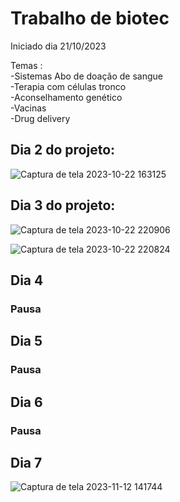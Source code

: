 # Trabalho de biotec
Iniciado dia 21/10/2023

Temas : 
<br>
-Sistemas Abo de doação de sangue 
<br>
-Terapia com células tronco 
<br>
-Aconselhamento  genético 
<br>
-Vacinas 
<br>
-Drug delivery

## Dia 2 do projeto:

![Captura de tela 2023-10-22 163125](https://github.com/glrmrissi/trabalhodebiotec/assets/102769917/c193995d-1228-46b1-9cc5-f5011e736952)


## Dia 3 do projeto:

![Captura de tela 2023-10-22 220906](https://github.com/glrmrissi/trabalhodebiotec/assets/102769917/76a7a9da-b018-4dc2-95ac-0f320082f9e8)


![Captura de tela 2023-10-22 220824](https://github.com/glrmrissi/trabalhodebiotec/assets/102769917/045904a6-5238-46e1-92e1-657e3e9637de)


## Dia 4

### Pausa

## Dia 5

### Pausa

## Dia 6

### Pausa

## Dia 7

![Captura de tela 2023-11-12 141744](https://github.com/glrmrissi/trabalhodebiotec/assets/102769917/c49396ab-4589-4d41-b29c-9c47f97a8ac8)
